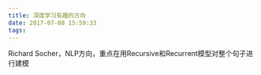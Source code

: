 ```yaml
---
title: 深度学习有趣的方向
date: 2017-07-08 15:59:33
tags:
---
```




Richard Socher，NLP方向，重点在用Recursive和Recurrent模型对整个句子进行建模

